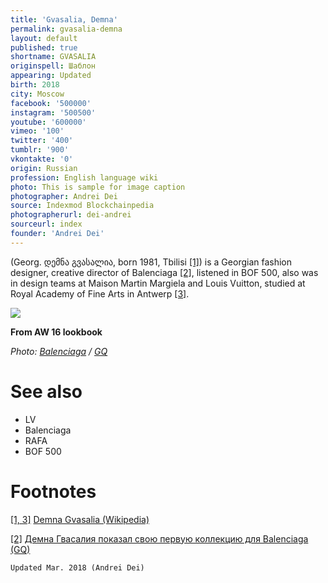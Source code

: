 ```yaml
---
title: 'Gvasalia, Demna'
permalink: gvasalia-demna
layout: default
published: true
shortname: GVASALIA
originspell: Шаблон
appearing: Updated
birth: 2018
city: Moscow
facebook: '500000'
instagram: '500500'
youtube: '600000'
vimeo: '100'
twitter: '400'
tumblr: '900'
vkontakte: '0'
origin: Russian
profession: English language wiki
photo: This is sample for image caption
photographer: Andrei Dei
source: Indexmod Blockchainpedia
photographerurl: dei-andrei
sourceurl: index
founder: 'Andrei Dei'
---
```


(Georg. დემნა გვასალია, born 1981, Tbilisi <span id="a1">[\[1\]](#f1)</span>) is a Georgian fashion designer, creative director of Balenciaga <span id="a2">[\[2\]](#f2)</span>, listened in BOF 500, also was in design teams at Maison Martin Margiela and Louis Vuitton, studied at Royal Academy of Fine Arts in Antwerp <span id="a1">[\[3\]](#f1)</span>.

![](/encyclopedia/images/demna.jpg)

**From AW 16 lookbook**

*Photo: [Balenciaga](balenciaga) / [GQ](https://www.gq.ru/style/demna-gvasaliya-pokazal-svoyu-pervuyu-kollekciyu-dlya-balenciaga#photo_2)*

# See also

+ LV
+ Balenciaga
+ RAFA
+ BOF 500

# Footnotes

[[1, 3]](#a1) <span id="f1"></span> [Demna Gvasalia (Wikipedia)](https://es.wikipedia.org/wiki/Demna_Gvasalia)

[[2]](#a2) <span id="f2"></span> [Демна Гвасалия показал свою первую коллекцию для Balenciaga (GQ)](https://www.gq.ru/style/demna-gvasaliya-pokazal-svoyu-pervuyu-kollekciyu-dlya-balenciaga#photo_2)

`Updated Mar. 2018 (Andrei Dei)`
